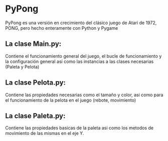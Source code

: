 # PyPong
PyPong es una versión en crecimiento del clásico juego de Atari de 1972, PONG, pero hecho enteramente con Python y Pygame

## La clase Main.py:
Contiene el funcionamiento general del juego, el bucle de funcionamiento y la configuración general así como las instancias a las clases necesarias (Paleta y Pelota) 

## La clase Pelota.py:
Contiene las propiedades necesarias como el tamaño y color, asi como para el funcionamiento de la pelota en el juego (rebote, movimiento)

## La clase Paleta.py:
Contiene las propiedades basicas de la paleta asi como los metodos de movimiento de las mismas en el eje Y.
